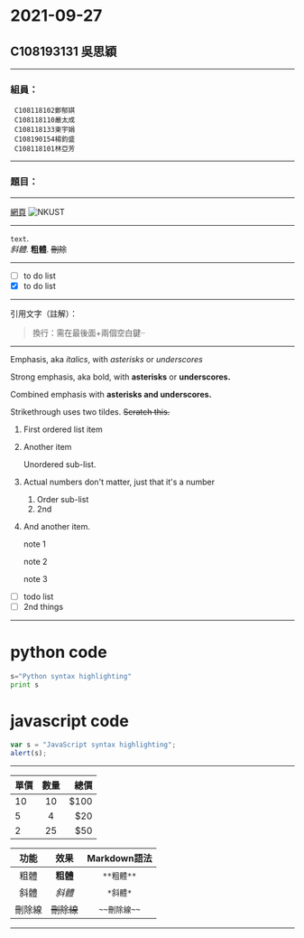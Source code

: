 # 2021-09-27

## C108193131  吳思穎

---

### 組員：
 ```
  C108118102鄭郁娸
  C108118110嚴太成
  C108118133東宇娟
  C108190154楊鈞盛
  C108118101林亞芳
  ```
 
---

### 題目：

---

[網頁](https://www.nkust.edu.tw)
![NKUST](https://www.nkust.edu.tw/var/file/0/1000/img/513/182513897.png)

---

`text`.  
*斜體*. 
**粗體**. 
~~刪除~~

---

- [ ] to do list
- [x] to do list

---


引用文字（註解）：
> 換行：需在最後面+兩個空白鍵··

---
Emphasis, aka *italics*, with *asterisks* or *underscores*

Strong emphasis, aka bold, with **asterisks** or **underscores.**

Combined emphasis with **asterisks and underscores.**

Strikethrough uses two tildes. ~~Scratch this.~~

1. First ordered list item

2. Another item

   Unordered sub-list.

3. Actual numbers don't matter, just that it's a number

   1. Order sub-list
   2. 2nd

4. And another item.
   
    note 1

    note 2

    note 3

- [ ] todo list
- [ ] 2nd things
---

# python code

```python
s="Python syntax highlighting"
print s
```

# javascript code 

```javascript
var s = "JavaScript syntax highlighting";
alert(s);
```
---
| 單價| 數量 | 總價 |
|-------|:-----:|------:|
|  10 |  10  |   $100 |
|  5 |  4 |   $20|
| 2   |  25  |   $50 |

|  功能  |    效果    | Markdown語法 |
|:------:|:----------:|:------------:|
|  粗體  |  **粗體**  |  `**粗體**`  |
|  斜體  |   *斜體*   |   `*斜體*`   |
| 刪除線 | ~~刪除線~~ | `~~刪除線~~` |

---
